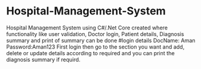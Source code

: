 # Hospital-Management-System
Hospital Management System using C#/.Net Core created where functionality like user validation, Doctor login, Patient details, Diagnosis summary and print of summary can be done
#login details
DocName: Aman
Password:Aman123
 First login then go to the section you want and add, delete or update details according to required and you can print the diagnosis summary if requird.
